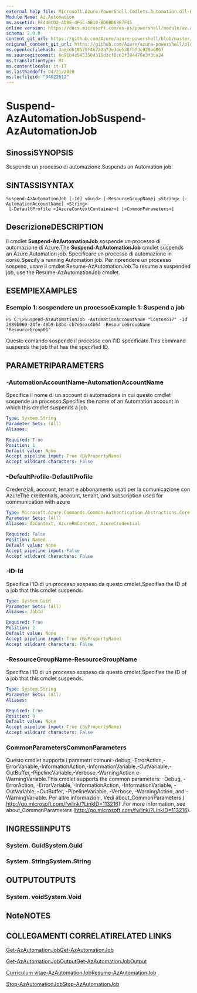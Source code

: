 ```yaml
---
external help file: Microsoft.Azure.PowerShell.Cmdlets.Automation.dll-Help.xml
Module Name: Az.Automation
ms.assetid: FF44BCD2-AD8E-4F5C-AB10-BD6BD69E7F45
online version: https://docs.microsoft.com/en-us/powershell/module/az.automation/suspend-azautomationjob
schema: 2.0.0
content_git_url: https://github.com/Azure/azure-powershell/blob/master/src/Automation/Automation/help/Suspend-AzAutomationJob.md
original_content_git_url: https://github.com/Azure/azure-powershell/blob/master/src/Automation/Automation/help/Suspend-AzAutomationJob.md
ms.openlocfilehash: 3aecdb18579f46722a73e3de538f5f3c929b606f
ms.sourcegitcommit: 6a91b4c545350d316d3cf8c62f384478e3f3ba24
ms.translationtype: MT
ms.contentlocale: it-IT
ms.lasthandoff: 04/21/2020
ms.locfileid: "94022612"
---
```

# <span data-ttu-id="11334-101">Suspend-AzAutomationJob</span><span class="sxs-lookup"><span data-stu-id="11334-101">Suspend-AzAutomationJob</span></span>

## <span data-ttu-id="11334-102">Sinossi</span><span class="sxs-lookup"><span data-stu-id="11334-102">SYNOPSIS</span></span>
<span data-ttu-id="11334-103">Sospende un processo di automazione.</span><span class="sxs-lookup"><span data-stu-id="11334-103">Suspends an Automation job.</span></span>

## <span data-ttu-id="11334-104">SINTASSI</span><span class="sxs-lookup"><span data-stu-id="11334-104">SYNTAX</span></span>

```
Suspend-AzAutomationJob [-Id] <Guid> [-ResourceGroupName] <String> [-AutomationAccountName] <String>
 [-DefaultProfile <IAzureContextContainer>] [<CommonParameters>]
```

## <span data-ttu-id="11334-105">Descrizione</span><span class="sxs-lookup"><span data-stu-id="11334-105">DESCRIPTION</span></span>
<span data-ttu-id="11334-106">Il cmdlet **Suspend-AzAutomationJob** sospende un processo di automazione di Azure.</span><span class="sxs-lookup"><span data-stu-id="11334-106">The **Suspend-AzAutomationJob** cmdlet suspends an Azure Automation job.</span></span>
<span data-ttu-id="11334-107">Specificare un processo di automazione in corso.</span><span class="sxs-lookup"><span data-stu-id="11334-107">Specify a running Automation job.</span></span>
<span data-ttu-id="11334-108">Per riprendere un processo sospeso, usare il cmdlet Resume-AzAutomationJob.</span><span class="sxs-lookup"><span data-stu-id="11334-108">To resume a suspended job, use the Resume-AzAutomationJob cmdlet.</span></span>

## <span data-ttu-id="11334-109">ESEMPI</span><span class="sxs-lookup"><span data-stu-id="11334-109">EXAMPLES</span></span>

### <span data-ttu-id="11334-110">Esempio 1: sospendere un processo</span><span class="sxs-lookup"><span data-stu-id="11334-110">Example 1: Suspend a job</span></span>
```
PS C:\>Suspend-AzAutomationJob -AutomationAccountName "Contoso17" -Id 2989b069-24fe-40b9-b3bd-cb7e5eac4b64 -ResourceGroupName "ResourceGroup01"
```

<span data-ttu-id="11334-111">Questo comando sospende il processo con l'ID specificato.</span><span class="sxs-lookup"><span data-stu-id="11334-111">This command suspends the job that has the specified ID.</span></span>

## <span data-ttu-id="11334-112">PARAMETRI</span><span class="sxs-lookup"><span data-stu-id="11334-112">PARAMETERS</span></span>

### <span data-ttu-id="11334-113">-AutomationAccountName</span><span class="sxs-lookup"><span data-stu-id="11334-113">-AutomationAccountName</span></span>
<span data-ttu-id="11334-114">Specifica il nome di un account di automazione in cui questo cmdlet sospende un processo.</span><span class="sxs-lookup"><span data-stu-id="11334-114">Specifies the name of an Automation account in which this cmdlet suspends a job.</span></span>

```yaml
Type: System.String
Parameter Sets: (All)
Aliases:

Required: True
Position: 1
Default value: None
Accept pipeline input: True (ByPropertyName)
Accept wildcard characters: False
```

### <span data-ttu-id="11334-115">-DefaultProfile</span><span class="sxs-lookup"><span data-stu-id="11334-115">-DefaultProfile</span></span>
<span data-ttu-id="11334-116">Credenziali, account, tenant e abbonamento usati per la comunicazione con Azure</span><span class="sxs-lookup"><span data-stu-id="11334-116">The credentials, account, tenant, and subscription used for communication with azure</span></span>

```yaml
Type: Microsoft.Azure.Commands.Common.Authentication.Abstractions.Core.IAzureContextContainer
Parameter Sets: (All)
Aliases: AzContext, AzureRmContext, AzureCredential

Required: False
Position: Named
Default value: None
Accept pipeline input: False
Accept wildcard characters: False
```

### <span data-ttu-id="11334-117">-ID</span><span class="sxs-lookup"><span data-stu-id="11334-117">-Id</span></span>
<span data-ttu-id="11334-118">Specifica l'ID di un processo sospeso da questo cmdlet.</span><span class="sxs-lookup"><span data-stu-id="11334-118">Specifies the ID of a job that this cmdlet suspends.</span></span>

```yaml
Type: System.Guid
Parameter Sets: (All)
Aliases: JobId

Required: True
Position: 2
Default value: None
Accept pipeline input: True (ByPropertyName)
Accept wildcard characters: False
```

### <span data-ttu-id="11334-119">-ResourceGroupName</span><span class="sxs-lookup"><span data-stu-id="11334-119">-ResourceGroupName</span></span>
<span data-ttu-id="11334-120">Specifica l'ID di un processo sospeso da questo cmdlet.</span><span class="sxs-lookup"><span data-stu-id="11334-120">Specifies the ID of a job that this cmdlet suspends.</span></span>

```yaml
Type: System.String
Parameter Sets: (All)
Aliases:

Required: True
Position: 0
Default value: None
Accept pipeline input: True (ByPropertyName)
Accept wildcard characters: False
```

### <span data-ttu-id="11334-121">CommonParameters</span><span class="sxs-lookup"><span data-stu-id="11334-121">CommonParameters</span></span>
<span data-ttu-id="11334-122">Questo cmdlet supporta i parametri comuni:-debug,-ErrorAction,-ErrorVariable,-InformationAction,-InformationVariable,-OutVariable,-OutBuffer,-PipelineVariable,-Verbose,-WarningAction e-WarningVariable.</span><span class="sxs-lookup"><span data-stu-id="11334-122">This cmdlet supports the common parameters: -Debug, -ErrorAction, -ErrorVariable, -InformationAction, -InformationVariable, -OutVariable, -OutBuffer, -PipelineVariable, -Verbose, -WarningAction, and -WarningVariable.</span></span> <span data-ttu-id="11334-123">Per altre informazioni, Vedi about_CommonParameters ( http://go.microsoft.com/fwlink/?LinkID=113216) .</span><span class="sxs-lookup"><span data-stu-id="11334-123">For more information, see about_CommonParameters (http://go.microsoft.com/fwlink/?LinkID=113216).</span></span>

## <span data-ttu-id="11334-124">INGRESSI</span><span class="sxs-lookup"><span data-stu-id="11334-124">INPUTS</span></span>

### <span data-ttu-id="11334-125">System. Guid</span><span class="sxs-lookup"><span data-stu-id="11334-125">System.Guid</span></span>

### <span data-ttu-id="11334-126">System. String</span><span class="sxs-lookup"><span data-stu-id="11334-126">System.String</span></span>

## <span data-ttu-id="11334-127">OUTPUT</span><span class="sxs-lookup"><span data-stu-id="11334-127">OUTPUTS</span></span>

### <span data-ttu-id="11334-128">System. void</span><span class="sxs-lookup"><span data-stu-id="11334-128">System.Void</span></span>

## <span data-ttu-id="11334-129">Note</span><span class="sxs-lookup"><span data-stu-id="11334-129">NOTES</span></span>

## <span data-ttu-id="11334-130">COLLEGAMENTI CORRELATI</span><span class="sxs-lookup"><span data-stu-id="11334-130">RELATED LINKS</span></span>

[<span data-ttu-id="11334-131">Get-AzAutomationJob</span><span class="sxs-lookup"><span data-stu-id="11334-131">Get-AzAutomationJob</span></span>](./Get-AzAutomationJob.md)

[<span data-ttu-id="11334-132">Get-AzAutomationJobOutput</span><span class="sxs-lookup"><span data-stu-id="11334-132">Get-AzAutomationJobOutput</span></span>](./Get-AzAutomationJobOutput.md)

[<span data-ttu-id="11334-133">Curriculum vitae-AzAutomationJob</span><span class="sxs-lookup"><span data-stu-id="11334-133">Resume-AzAutomationJob</span></span>](./Resume-AzAutomationJob.md)

[<span data-ttu-id="11334-134">Stop-AzAutomationJob</span><span class="sxs-lookup"><span data-stu-id="11334-134">Stop-AzAutomationJob</span></span>](./Stop-AzAutomationJob.md)


